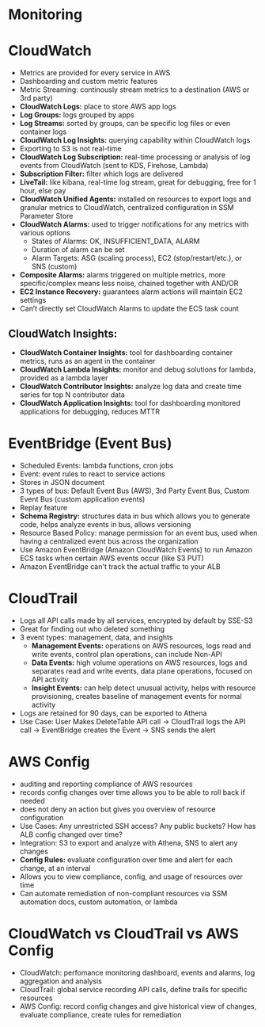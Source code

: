 # Monitoring

# CloudWatch
- Metrics are provided for every service in AWS
- Dashboarding and custom metric features
- Metric Streaming: continously stream metrics to a destination (AWS or 3rd party)
- **CloudWatch Logs:** place to store AWS app logs
- **Log Groups:** logs grouped by apps
- **Log Streams:** sorted by groups, can be specific log files or even container logs
- **CloudWatch Log Insights:** querying capability within CloudWatch logs
- Exporting to S3 is not real-time
- **CloudWatch Log Subscription:** real-time processing or analysis of log events from CloudWatch (sent to KDS, Firehose, Lambda)
- **Subscription Filter:** filter which logs are delivered
- **LiveTail:** like kibana, real-time log stream, great for debugging, free for 1 hour, else pay
- **CloudWatch Unified Agents:** installed on resources to export logs and granular metrics to CloudWatch, centralized configuration in SSM Parameter Store
- **CloudWatch Alarms:** used to trigger notifications for any metrics with various options
    - States of Alarms: OK, INSUFFICIENT_DATA, ALARM
    - Duration of alarm can be set
    - Alarm Targets: ASG (scaling process), EC2 (stop/restart/etc.), or SNS (custom)
- **Composite Alarms:** alarms triggered on multiple metrics, more specific/complex means less noise, chained together with AND/OR
- **EC2 Instance Recovery:** guarantees alarm actions will maintain EC2 settings
- Can’t directly set CloudWatch Alarms to update the ECS task count

## CloudWatch Insights:
- **CloudWatch Container Insights:** tool for dashboarding container metrics, runs as an agent in the container
- **CloudWatch Lambda Insights:** monitor and debug solutions for lambda, provided as a lambda layer
- **CloudWatch Contributor Insights:** analyze log data and create time series for top N contributor data
- **CloudWatch Application Insights:** tool for dashboarding monitored applications for debugging, reduces MTTR

# EventBridge (Event Bus)
- Scheduled Events: lambda functions, cron jobs
- Event: event rules to react to service actions
- Stores in JSON document
- 3 types of bus: Default Event Bus (AWS), 3rd Party Event Bus, Custom Event Bus (custom application events)
- Replay feature
- **Schema Registry:** structures data in bus which allows you to generate code, helps analyze events in bus, allows versioning
- Resource Based Policy: manage permission for an event bus, used when having a centralized event bus across the organization
- Use Amazon EventBridge (Amazon CloudWatch Events) to run Amazon ECS tasks when certain AWS events occur (like S3 PUT)
- Amazon EventBridge can't track the actual traffic to your ALB

# CloudTrail
- Logs all API calls made by all services, encrypted by default by SSE-S3
- Great for finding out who deleted something
- 3 event types: management, data, and insights
    - **Management Events:** operations on AWS resources, logs read and write events, control plan operations, can include Non-API
    - **Data Events:** high volume operations on AWS resources, logs and separates read and write events, data plane operations, focused on API activity
    - **Insight Events:** can help detect unusual activity, helps with resource provisioning, creates baseline of management events for normal activity
- Logs are retained for 90 days, can be exported to Athena
- Use Case: User Makes DeleteTable API call -> CloudTrail logs the API call -> EventBridge creates the Event -> SNS sends the alert

# AWS Config
- auditing and reporting compliance of AWS resources
- records config changes over time allows you to be able to roll back if needed
- does not deny an action but gives you overview of resource configuration
- Use Cases: Any unrestricted SSH access? Any public buckets? How has ALB config changed over time?
- Integration: S3 to export and analyze with Athena, SNS to alert any changes
- **Config Rules:** evaluate configuration over time and alert for each change, at an interval
- Allows you to view compliance, config, and usage of resources over time
- Can automate remediation of non-compliant resources via SSM automation docs, custom automation, or lambda

# CloudWatch vs CloudTrail vs AWS Config
- CloudWatch: perfomance monitoring dashboard, events and alarms, log aggregation and analysis
- CloudTrail: global service recording API calls, define trails for specific resources
- AWS Config: record config changes and give historical view of changes, evaluate compliance, create rules for remediation